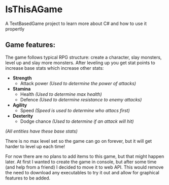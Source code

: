 # IsThisAGame
A TextBasedGame project to learn more about C# and how to use it propertly
## Game features:
The game follows typical RPG structure: create a character, slay monsters, level up and slay more monsters.
After leveling up you get stat points to increase base stats which increase other stats:
* **Strength**
  * Attack power *(Used to determine the power of attacks)*
* **Stamina**
  * Health *(Used to determine max health)*
  * Defence *(Used to determine resistance to enemy attacks)*
* **Agility**
  * Speed *(Speed is used to determine who attacs first)*
* **Dexterity**
  * Dodge chance *(Used to determine if an attack will hit)*

*(All entities have these base stats)*

There is no max level set so the game can go on forever, but it will get harder to level up each time!

For now there are no plans to add items to this game, but that might happen later.
At first I wanted to create the game in console, but after some time (and help from a friend) I decided to move it to web API.
This would remove the need to download any executables to try it out and allow for graphical features to be added.
